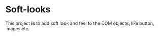 # Soft-looks
This project is to add soft look and feel to the DOM objects, like button, images etc.
